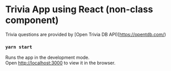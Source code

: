# Trivia App using React (non-class component)

Trivia questions are provided by [Open Trivia DB API)[https://opentdb.com/)

### `yarn start`

Runs the app in the development mode.\
Open [http://localhost:3000](http://localhost:3000) to view it in the browser.
